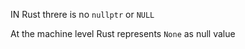 IN Rust threre is no `nullptr` or `NULL`

At the machine level Rust represents `None` as null value 
